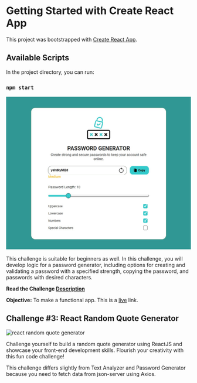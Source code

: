 # Getting Started with Create React App

This project was bootstrapped with [Create React App](https://github.com/facebook/create-react-app).

## Available Scripts

In the project directory, you can run:

### `npm start`

![reactjs password generator](./assets/images/react-random-password-generator.jpg)

This challenge is suitable for beginners as well. In this challenge, you will develop logic for a password generator, including options for creating and validating a password with a specified strength, copying the password, and passwords with desired characters.

**Read the Challenge [Description](https://www.codevertiser.com/reactjs-challenge-2-password-generator/)**

**Objective:** To make a functional app. This is a [live](https://reactjs-password-generator.vercel.app/) link.

## Challenge #3: React Random Quote Generator

![react random quote generator](./assets/images/react-random-quote-generator.png)

Challenge yourself to build a random quote generator using ReactJS and showcase your front-end development skills. Flourish your creativity with this fun code challenge!

This challenge differs slightly from Text Analyzer and Password Generator because you need to fetch data from json-server using Axios.
